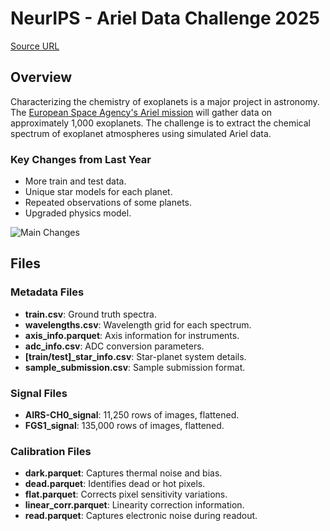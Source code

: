 # NeurIPS - Ariel Data Challenge 2025

[Source URL](https://www.kaggle.com/competitions/ariel-data-challenge-2025/data)

## Overview

Characterizing the chemistry of exoplanets is a major project in astronomy. The [European Space Agency's Ariel mission](https://arielmission.space/) will gather data on approximately 1,000 exoplanets. The challenge is to extract the chemical spectrum of exoplanet atmospheres using simulated Ariel data.

### Key Changes from Last Year

- More train and test data.
- Unique star models for each planet.
- Repeated observations of some planets.
- Upgraded physics model.

![Main Changes](https://www.googleapis.com/download/storage/v1/b/kaggle-user-content/o/inbox%2F1132983%2Fb602a4112c0e39fb6548752f15332e8c%2Fmain_changes.png?generation=1750802650151472&alt=media)

## Files

### Metadata Files

- **train.csv**: Ground truth spectra.
- **wavelengths.csv**: Wavelength grid for each spectrum.
- **axis_info.parquet**: Axis information for instruments.
- **adc_info.csv**: ADC conversion parameters.
- **[train/test]\_star_info.csv**: Star-planet system details.
- **sample_submission.csv**: Sample submission format.

### Signal Files

- **AIRS-CH0_signal**: 11,250 rows of images, flattened.
- **FGS1_signal**: 135,000 rows of images, flattened.

### Calibration Files

- **dark.parquet**: Captures thermal noise and bias.
- **dead.parquet**: Identifies dead or hot pixels.
- **flat.parquet**: Corrects pixel sensitivity variations.
- **linear_corr.parquet**: Linearity correction information.
- **read.parquet**: Captures electronic noise during readout.
